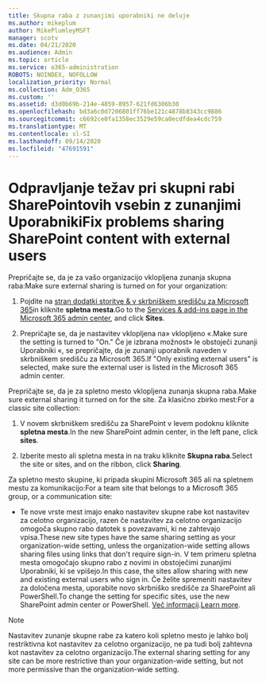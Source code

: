 ```yaml
---
title: Skupna raba z zunanjimi uporabniki ne deluje
ms.author: mikeplum
author: MikePlumleyMSFT
manager: scotv
ms.date: 04/21/2020
ms.audience: Admin
ms.topic: article
ms.service: o365-administration
ROBOTS: NOINDEX, NOFOLLOW
localization_priority: Normal
ms.collection: Adm_O365
ms.custom: ''
ms.assetid: d3d0b69b-214e-4859-8957-621fd6306b30
ms.openlocfilehash: bd3a6c0d7206801ff76be121c4878b8343cc9886
ms.sourcegitcommit: c6692ce0fa1358ec3529e59ca0ecdfdea4cdc759
ms.translationtype: MT
ms.contentlocale: sl-SI
ms.lasthandoff: 09/14/2020
ms.locfileid: "47691591"
---
```

# <a name="fix-problems-sharing-sharepoint-content-with-external-users"></a><span data-ttu-id="37319-102">Odpravljanje težav pri skupni rabi SharePointovih vsebin z zunanjimi Uporabniki</span><span class="sxs-lookup"><span data-stu-id="37319-102">Fix problems sharing SharePoint content with external users</span></span>

<span data-ttu-id="37319-103">Prepričajte se, da je za vašo organizacijo vklopljena zunanja skupna raba:</span><span class="sxs-lookup"><span data-stu-id="37319-103">Make sure external sharing is turned on for your organization:</span></span>
  
1. <span data-ttu-id="37319-104">Pojdite na [stran dodatki storitve &amp; v skrbniškem središču za Microsoft 365](https://portal.office.com/adminportal/home#/Settings/ServicesAndAddIns)in kliknite **spletna mesta**.</span><span class="sxs-lookup"><span data-stu-id="37319-104">Go to the [Services &amp; add-ins page in the Microsoft 365 admin center](https://portal.office.com/adminportal/home#/Settings/ServicesAndAddIns), and click **Sites**.</span></span>
    
2. <span data-ttu-id="37319-105">Prepričajte se, da je nastavitev vklopljena na» vklopljeno «.</span><span class="sxs-lookup"><span data-stu-id="37319-105">Make sure the setting is turned to "On."</span></span> <span data-ttu-id="37319-106">Če je izbrana možnost» le obstoječi zunanji Uporabniki «, se prepričajte, da je zunanji uporabnik naveden v skrbniškem središču za Microsoft 365.</span><span class="sxs-lookup"><span data-stu-id="37319-106">If "Only existing external users" is selected, make sure the external user is listed in the Microsoft 365 admin center.</span></span>
    
<span data-ttu-id="37319-107">Prepričajte se, da je za spletno mesto vklopljena zunanja skupna raba.</span><span class="sxs-lookup"><span data-stu-id="37319-107">Make sure external sharing it turned on for the site.</span></span> <span data-ttu-id="37319-108">Za klasično zbirko mest:</span><span class="sxs-lookup"><span data-stu-id="37319-108">For a classic site collection:</span></span>
  
1. <span data-ttu-id="37319-109">V novem skrbniškem središču za SharePoint v levem podoknu kliknite **spletna mesta**.</span><span class="sxs-lookup"><span data-stu-id="37319-109">In the new SharePoint admin center, in the left pane, click **sites**.</span></span>
    
2. <span data-ttu-id="37319-110">Izberite mesto ali spletna mesta in na traku kliknite **Skupna raba**.</span><span class="sxs-lookup"><span data-stu-id="37319-110">Select the site or sites, and on the ribbon, click **Sharing**.</span></span>
    
<span data-ttu-id="37319-111">Za spletno mesto skupine, ki pripada skupini Microsoft 365 ali na spletnem mestu za komunikacijo:</span><span class="sxs-lookup"><span data-stu-id="37319-111">For a team site that belongs to a Microsoft 365 group, or a communication site:</span></span>
  
- <span data-ttu-id="37319-112">Te nove vrste mest imajo enako nastavitev skupne rabe kot nastavitev za celotno organizacijo, razen če nastavitev za celotno organizacijo omogoča skupno rabo datotek s povezavami, ki ne zahtevajo vpisa.</span><span class="sxs-lookup"><span data-stu-id="37319-112">These new site types have the same sharing setting as your organization-wide setting, unless the organization-wide setting allows sharing files using links that don't require sign-in.</span></span> <span data-ttu-id="37319-113">V tem primeru spletna mesta omogočajo skupno rabo z novimi in obstoječimi zunanjimi Uporabniki, ki se vpišejo.</span><span class="sxs-lookup"><span data-stu-id="37319-113">In this case, the sites allow sharing with new and existing external users who sign in.</span></span> <span data-ttu-id="37319-114">Če želite spremeniti nastavitev za določena mesta, uporabite novo skrbniško središče za SharePoint ali PowerShell.</span><span class="sxs-lookup"><span data-stu-id="37319-114">To change the setting for specific sites, use the new SharePoint admin center or PowerShell.</span></span> <span data-ttu-id="37319-115">[Več informacij](https://go.microsoft.com/fwlink/?linkid=871863).</span><span class="sxs-lookup"><span data-stu-id="37319-115">[Learn more](https://go.microsoft.com/fwlink/?linkid=871863).</span></span>
    
> [!NOTE]
> <span data-ttu-id="37319-116">Nastavitev zunanje skupne rabe za katero koli spletno mesto je lahko bolj restriktivna kot nastavitev za celotno organizacijo, ne pa tudi bolj zahtevna kot nastavitev za celotno organizacijo.</span><span class="sxs-lookup"><span data-stu-id="37319-116">The external sharing setting for any site can be more restrictive than your organization-wide setting, but not more permissive than the organization-wide setting.</span></span> 
  

